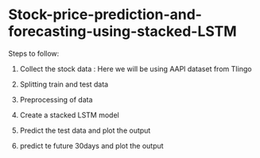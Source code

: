 # Stock-price-prediction-and-forecasting-using-stacked-LSTM

Steps to follow:

1. Collect the stock data : Here we will be using AAPl dataset from TIingo

2. Splitting train and test data

3. Preprocessing of data

4. Create a stacked LSTM model

5. Predict the test data and plot the output

6. predict te future 30days and plot the output
